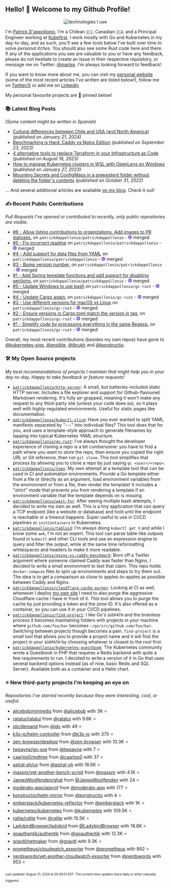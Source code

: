 <!-- DO NOT EDIT THIS FILE DIRECTLY! This file was automatically generated from the tool in this repo. -->

## Hello! 👋 Welcome to my Github Profile!

<p align="center">
  <picture>
    <img src="https://skillicons.dev/icons?i=kubernetes,terraform,docker,golang,rust,bash,aws,gcp,netlify,cloudflare,nginx&theme=dark" alt="technologies I use">
  </picture>
</p>

I'm [Patrick D'appollonio](https://www.patrickdap.com), I'm a Chilean 🇨🇱 Canadian 🇨🇦 and a Principal Engineer working at [Kubefirst](https://kubefirst.io). I work mostly with Go and Kubernetes in my day-to-day, and as such, you'll see a few tools below I've built over time to solve *personal itches*. You should also see some Rust code here and there. If any of the applications you see are valuable to you or have any feedback, please do not hesitate to create an issue in their respective repository, or message me on Twitter: [@marlex](https://twitter.com/marlex). I'm always looking forward to feedback!

If you want to know more about me, you can visit my [personal website](https://www.patrickdap.com) (some of the most recent articles I've written are listed below!), follow me on [Twitter/X](https://twitter.com/marlex) or add me on [LinkedIn](https://www.linkedin.com/in/patrickdappollonio/).

My personal favourite projects are 📌 pinned below!
### 📚 Latest Blog Posts

*(Some content might be written in Spanish)*


* [Cultural differences between Chile and USA (and North America)](https://www.patrickdap.com/post/cultural-differences-chile-usa/?ref=github-profile) *(published on January 21, 2024)*
* [Benchmarking is Hard: Caddy vs Nginx Edition](https://www.patrickdap.com/post/benchmarking-is-hard/?ref=github-profile) *(published on September 23, 2023)*
* [4 alternative tools to replace Terraform in your Infrastructure as Code](https://www.patrickdap.com/post/ideas-replace-terraform/?ref=github-profile) *(published on August 18, 2023)*
* [How to manage Kubernetes clusters in WSL with OpenLens on Windows](https://www.patrickdap.com/post/openlens-wsl/?ref=github-profile) *(published on January 27, 2023)*
* [Mounting Secrets and ConfigMaps in a preexistent folder without deleting the folder's contents](https://www.patrickdap.com/post/mounting-secrets-configmaps-without-deleting/?ref=github-profile) *(published on October 31, 2022)*

... And several additional articles are available [on my blog](https://www.patrickdap.com/). Check it out!
### ✍️ Recent Public Contributions

*Pull Requests I've opened or contributed to recently, only public repositories are visible.*


* [#6 - Allow listing contributions to organizations. Add images to PR statuses.](https://github.com/patrickdappollonio/patrickdappollonio/pull/6) on `patrickdappollonio/patrickdappollonio` - <img src="images/github-merged.png" width="12px" height="12px"> merged
* [#5 - Fix incorrect readme](https://github.com/patrickdappollonio/patrickdappollonio/pull/5) on `patrickdappollonio/patrickdappollonio` - <img src="images/github-merged.png" width="12px" height="12px"> merged
* [#4 - Add support for data files from YAML](https://github.com/patrickdappollonio/patrickdappollonio/pull/4) on `patrickdappollonio/patrickdappollonio` - <img src="images/github-merged.png" width="12px" height="12px"> merged
* [#3 - Bump version number.](https://github.com/patrickdappollonio/patrickdappollonio/pull/3) on `patrickdappollonio/patrickdappollonio` - <img src="images/github-merged.png" width="12px" height="12px"> merged
* [#1 - Add Spring template functions and add support for disabling sections.](https://github.com/patrickdappollonio/patrickdappollonio/pull/1) on `patrickdappollonio/patrickdappollonio` - <img src="images/github-merged.png" width="12px" height="12px"> merged
* [#5 - Update Windows to use bash](https://github.com/patrickdappollonio/gc-rust/pull/5) on `patrickdappollonio/gc-rust` - <img src="images/github-merged.png" width="12px" height="12px"> merged
* [#4 - Update Cargo again.](https://github.com/patrickdappollonio/gc-rust/pull/4) on `patrickdappollonio/gc-rust` - <img src="images/github-merged.png" width="12px" height="12px"> merged
* [#3 - Use different versions for macOS vs Linux](https://github.com/patrickdappollonio/gc-rust/pull/3) on `patrickdappollonio/gc-rust` - <img src="images/github-merged.png" width="12px" height="12px"> merged
* [#2 - Ensure versions in Cargo.toml match the version in tag.](https://github.com/patrickdappollonio/gc-rust/pull/2) on `patrickdappollonio/gc-rust` - <img src="images/github-merged.png" width="12px" height="12px"> merged
* [#1 - Simplify code by processing everything in the same Regexp.](https://github.com/patrickdappollonio/gc-rust/pull/1) on `patrickdappollonio/gc-rust` - <img src="images/github-merged.png" width="12px" height="12px"> merged

Overall, my most recent contributions (besides my own repos) have gone to 
[@kubernetes-sigs](https://github.com/kubernetes-sigs),
[@ansible](https://github.com/ansible),
[@jbrukh](https://github.com/jbrukh)
and [@konstructio](https://github.com/konstructio).
### 🛠️ My Open Source projects

*My best recommendations of projects I maintain that might help you in your day-to-day. Happy to take feedback or feature requests!*


* [`patrickdappollonio/http-server`](https://github.com/patrickdappollonio/http-server): A small, but batteries-included static HTTP server. Includes a file explorer and support for Github-flavoured Markdown rendering. It's fully air-grapped, meaning it won't make any request to any third-party site (unless your code does so), so it plays well with highly-regulated environments. Useful for static pages like documentation.
* [`patrickdappollonio/kubectl-slice`](https://github.com/patrickdappollonio/kubectl-slice): Have you ever wanted to split YAML manifests separated by "---" into individual files? This tool does that for you, and uses a template-style approach to generate filenames by tapping into typical Kubernetes YAML structure.
* [`patrickdappollonio/gc-rust`](https://github.com/patrickdappollonio/gc-rust): I've always thought the developer experience of cloning a repo is a bit cumbersome: you have to find a path where you want to store the repo, then ensure you copied the right URL or Git reference, then run `git clone`. This tool simplifies that process by allowing you to clone a repo by just saying `gc <user>/<repo>`.
* [`patrickdappollonio/tgen`](https://github.com/patrickdappollonio/tgen): My own attempt at a template tool that can be used in CI and automation environments. Provide a Go template either from a file or directly as an argument, load environment variables from the environment or from a file, then render the template! It includes a "strict" mode that prevents you from rendering a template if an environment variable that the template depends on is missing.
* [`patrickdappollonio/wait-for`](https://github.com/patrickdappollonio/wait-for): After seeing multiple bash attempts, I decided to write my own as well. This is a tiny application that can query a TCP endpoint (like a website or database) and hold until the endpoint is reachable or a timeout happens. Super useful to use in CI/CD pipelines or `initContainers` in Kubernetes.
* [`patrickdappollonio/tabloid`](https://github.com/patrickdappollonio/tabloid): I'm always doing `kubectl get X` and while I know some `awk`, I'm not an expert. This tool can parse table-like outputs found in `kubectl` and other CLI tools and use an expression engine to query and filter the output, while at the same time reformatting whitespaces and headers to make it more readable.
* [`patrickdappollonio/nginx-vs-caddy-benchmark`](https://github.com/patrickdappollonio/nginx-vs-caddy-benchmark): Born off a Twitter argument where someone claimed Caddy was faster than Nginx, I decided to write a small environment to test that claim. This repo holds `docker-compose` files to spin up environments and steps to try them out. The idea is to get a comparison as close to apples-to-apples as possible between Caddy and Nginx.
* [`patrickdappollonio/cloudflare-cache-purger`](https://github.com/patrickdappollonio/cloudflare-cache-purger): Looking at CI as well, whenever I deploy [my own site](https://www.patrickdap.com) I need to also purge the aggressive Cloudflare cache I have in front of it. This tool allows you to purge the cache by just providing a token and the zone ID. It's also offered as a container, so you can use it in your CI/CD pipelines.
* [`patrickdappollonio/find-project`](https://github.com/patrickdappollonio/find-project): I like Go's `$GOPATH` and the brainless process it becomes maintaining folders with projects in your machine where `github.com/foo/bar` becomes `~/go/src/github.com/foo/bar`. Switching between projects though becomes a pain. `find-project` is a small tool that allows you to provide a project name and it will find the project in your `$GOPATH` by choosing whatever is closest to the root first.
* [`patrickdappollonio/kubernetes-guestbook`](https://github.com/patrickdappollonio/kubernetes-guestbook): The Kubernetes community wrote a Guestbook in PHP that requires a Redis backend with quite a few requirements to run. I decided to write a version of it in Go that uses several backend options instead (as of now, basic Redis and SQL Server). Available both as a container and a Helm chart.
### ⭐ New third-party projects I'm keeping an eye on

*Repositories I've starred recently because they were interesting, cool, or useful.*


* [alicebob/miniredis](https://github.com/alicebob/miniredis) from [@alicebob](https://github.com/alicebob) with 3K ⭐️
* [ratatui/ratatui](https://github.com/ratatui/ratatui) from [@ratatui](https://github.com/ratatui) with 9.6K ⭐️
* [jdx/demand](https://github.com/jdx/demand) from [@jdx](https://github.com/jdx) with 49 ⭐️
* [k3s-io/helm-controller](https://github.com/k3s-io/helm-controller) from [@k3s-io](https://github.com/k3s-io) with 370 ⭐️
* [zen-browser/desktop](https://github.com/zen-browser/desktop) from [@zen-browser](https://github.com/zen-browser) with 10.3K ⭐️
* [twpayne/go-sse](https://github.com/twpayne/go-sse) from [@twpayne](https://github.com/twpayne) with 7 ⭐️
* [caarlos0/mdtree](https://github.com/caarlos0/mdtree) from [@caarlos0](https://github.com/caarlos0) with 37 ⭐️
* [astral-sh/uv](https://github.com/astral-sh/uv) from [@astral-sh](https://github.com/astral-sh) with 18.6K ⭐️
* [masonr/yet-another-bench-script](https://github.com/masonr/yet-another-bench-script) from [@masonr](https://github.com/masonr) with 4.1K ⭐️
* [JamesWoolfenden/ghat](https://github.com/JamesWoolfenden/ghat) from [@JamesWoolfenden](https://github.com/JamesWoolfenden) with 24 ⭐️
* [moderato-app/approf](https://github.com/moderato-app/approf) from [@moderato-app](https://github.com/moderato-app) with 177 ⭐️
* [konstructio/helm-mirror](https://github.com/konstructio/helm-mirror) from [@konstructio](https://github.com/konstructio) with 4 ⭐️
* [emberstack/kubernetes-reflector](https://github.com/emberstack/kubernetes-reflector) from [@emberstack](https://github.com/emberstack) with 1K ⭐️
* [kubernetes/kubernetes](https://github.com/kubernetes/kubernetes) from [@kubernetes](https://github.com/kubernetes) with 109.5K ⭐️
* [rqlite/rqlite](https://github.com/rqlite/rqlite) from [@rqlite](https://github.com/rqlite) with 15.5K ⭐️
* [LadybirdBrowser/ladybird](https://github.com/LadybirdBrowser/ladybird) from [@LadybirdBrowser](https://github.com/LadybirdBrowser) with 18.8K ⭐️
* [goauthentik/authentik](https://github.com/goauthentik/authentik) from [@goauthentik](https://github.com/goauthentik) with 12.3K ⭐️
* [gravitl/netmaker](https://github.com/gravitl/netmaker) from [@gravitl](https://github.com/gravitl) with 9.3K ⭐️
* [prometheus/cloudwatch_exporter](https://github.com/prometheus/cloudwatch_exporter) from [@prometheus](https://github.com/prometheus) with 892 ⭐️
* [nerdswords/yet-another-cloudwatch-exporter](https://github.com/nerdswords/yet-another-cloudwatch-exporter) from [@nerdswords](https://github.com/nerdswords) with 953 ⭐️

<sup><sub>Last updated: August 31, 2024 at 03:49:01 EDT. The content here updates twice daily or when manually triggered.</sup></sub>